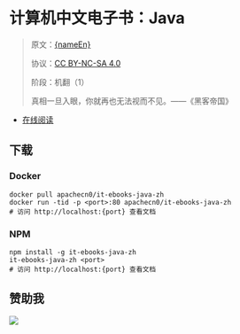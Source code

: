 <!--
    需要填充的占位符：
    
    README.md
    
        计算机中文电子书：Java：文档中文名
        {nameEn}：文档英文名
        {urlEn}：文档原始链接
        iteb-java：域名前缀
        飞龙：负责人名称
        wizardforcel：负责人 Github 用户名
        562826179：负责人 QQ
        it-ebooks-java-zh：ApacheCN 的 Github 仓库名称
        it-ebooks-java-zh：DockerHub 仓库名称
        it-ebooks-java-zh：PYPI 包名称
        it-ebooks-java-zh：NPM 包名称
    
    CNAME
    
        iteb-java：域名前缀

    index.html
    
        计算机中文电子书：Java：文档中文名
        #e51837：显示颜色
        it-ebooks-java-zh：ApacheCN 的 Github 仓库名称

    asset/docsify-flygon-footer.js
    
        it-ebooks-java-zh：ApacheCN 的 Github 仓库名称
-->

# 计算机中文电子书：Java

> 原文：[{nameEn}]({urlEn})
> 
> 协议：[CC BY-NC-SA 4.0](http://creativecommons.org/licenses/by-nc-sa/4.0/)
> 
> 阶段：机翻（1）
> 
> 真相一旦入眼，你就再也无法视而不见。——《黑客帝国》

* [在线阅读](https://iteb-java.flygon.net)

## 下载

### Docker

```
docker pull apachecn0/it-ebooks-java-zh
docker run -tid -p <port>:80 apachecn0/it-ebooks-java-zh
# 访问 http://localhost:{port} 查看文档
```

### NPM

```
npm install -g it-ebooks-java-zh
it-ebooks-java-zh <port>
# 访问 http://localhost:{port} 查看文档
```

## 赞助我

![](https://img-blog.csdnimg.cn/20200112005920729.png)
